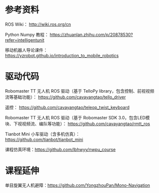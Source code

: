 # 参考资料

ROS Wiki：
http://wiki.ros.org/cn

Python Numpy 教程：
https://zhuanlan.zhihu.com/p/20878530?refer=intelligentunit

移动机器人导论课件：https://yzrobot.github.io/introduction_to_mobile_robotics

# 驱动代码

Robomaster TT 无人机 ROS 驱动（基于 TelloPy library，包含控制、前视视频流等基础功能）：
https://github.com/cavayangtao/tello_driver

遥控：
https://github.com/cavayangtao/teleop_twist_keyboard

Robomaster TT 无人机 ROS 驱动（基于 Robomaster SDK 3.0，包含LED模块、下视视频流、编队等功能）：
https://github.com/cavayangtao/rmtt_ros

Tianbot Mini 小车驱动（含多机仿真）：https://github.com/tianbot/tianbot_mini

课程仿真环境：https://github.com/lbhwyy/nwpu_course

# 课程延伸

单目旋翼无人机避障：https://github.com/YongzhouPan/Mono-Navigation


